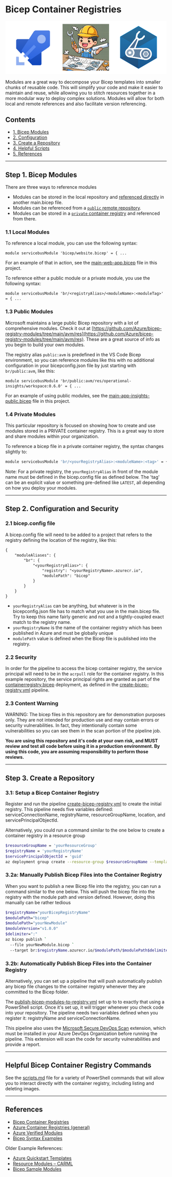 # Bicep Container Registries

![hero](./img/hero.png)

Modules are a great way to decompose your Bicep templates into smaller chunks of reusable code. This will simplify your code and make it easier to maintain and reuse, while allowing you to stitch resources together in a more modular way to deploy complex solutions. Modules will allow for both local and remote references and also facilitate version referencing.

## Contents

* [1. Bicep Modules](#step-1-bicep-modules)
* [2. Configuration](#step-2-configuration-and-security)
* [3. Create a Repository](#step-3-create-a-repository)
* [4. Helpful Scripts](#helpful-bicep-container-registry-commands)
* [5. References](#references)

---

## Step 1. Bicep Modules

There are three ways to reference modules

* Modules can be stored in the local repository and [referenced directly](#local-modules) in another main.bicep file.
* Modules can be referenced from a [`public` remote repository](#public-modules).
* Modules can be stored in a [`private` container registry](#private-modules) and referenced from there.

### 1.1 Local Modules

To reference a local module, you can use the following syntax:

``` bicep
module servicebusModule 'bicep/website.bicep' = { ...
```

For an example of that in action, see the [main-web-app.bicep](/main.bicep-Examples/local/main-web-app.bicep) file in this project.


To reference either a public module or a private module, you use the following syntax:

``` bicep
module servicebusModule 'br/<registryAlias>/<moduleName>:<moduleTag>' = { ...
```

### 1.3 Public Modules

Microsoft maintains a large public Bicep repository with a lot of comprehensive modules.  Check it out at [https://github.com/Azure/bicep-registry-modules/tree/main/avm/res](https://github.com/Azure/bicep-registry-modules/tree/main/avm/res). These are a great source of info as you begin to build your own modules.

The registry alias `public:avm` is predefined in the VS Code Bicep environment, so you can reference modules like this with no additional configuration in your bicepconfig.json file by just starting with `br/public:avm`, like this:

``` bicep
module servicebusModule 'br/public:avm/res/operational-insights/workspace:0.6.0' = { ...
```

For an example of using public modules, see the [main-app-insights-public.bicep](/main.bicep-Examples/public/main-app-insights-public.bicep) file in this project.

### 1.4 Private Modules

This particular repository is focused on showing how to create and use modules stored in a PRIVATE container registry. This is a great way to store and share modules within your organization.

To reference a bicep file in a private container registry, the syntax changes slightly to:

``` bash
module servicebusModule 'br/<yourRegistryAlias>:<moduleName>:<tag>' = {
```

Note: For a private registry, the `yourRegistryAlias` in front of the module name must be defined in the bicep.config file as defined below.  The 'tag' can be an explicit value or something pre-defined like `LATEST`, all depending on how you deploy your modules.

---

## Step 2. Configuration and Security

### 2.1 bicep.config file

A bicep.config file will need to be added to a project that refers to the registry defining the location of the registry, like this:

``` base
{
    "moduleAliases": {
        "br": {
            "<yourRegistryAlias>": {
                "registry": "<yourRegistryName>.azurecr.io",
                "modulePath": "bicep"
            }
        }
    }
}
```

* `yourRegistryAlias` can be anything, but whatever is in the bicepconfig.json file has to match what you use in the main.bicep file. Try to keep this name fairly generic and not and a tightly-coupled exact match to the registry name.
* `yourRegistryName` is the name of the container registry which has been published in Azure and must be globally unique
* `modulePath` value is defined when the Bicep file is published into the registry.

### 2.2 Security

In order for the pipeline to access the bicep container registry, the service principal will need to be in the `acrpull` role for the container registry.  In this example repository, the service principal rights are granted as part of the [containerregistry.bicep](bicep/containerregistry.bicep) deployment, as defined in the [create-bicep-registry.yml](./azdo/pipelines/create-bicep-container-registry.yml) pipeline.

### 2.3 Content Warning

WARNING: The bicep files in this repository are for demonstration purposes only.  They are not intended for production use and may contain errors or security vulnerabilities. In fact, they intentionally contain some vulnerabilities so you can see them in the scan portion of the pipeline job.

**You are using this repository and it's code at your own risk, and MUST review and test all code before using it in a production environment. By using this code, you are assuming responsibility to perform those reviews.**

---

## Step 3. Create a Repository

### 3.1: Setup a Bicep Container Registry

Register and run the pipeline [create-bicep-registry.yml](./azdo/pipelines/create-bicep-container-registry.yml) to create the initial registry. This pipeline needs five variables defined: serviceConnectionName, registryName, resourceGroupName, location, and servicePrincipalObjectId.

Alternatively, you could run a command similar to the one below to create a container registry in a resource group

``` bash
$resourceGroupName = 'yourResourceGroup'
$registryName = 'yourRegistryName'
$servicePrincipalObjectId = 'guid'
az deployment group create --resource-group $resourceGroupName --template-file 'containerregistry.bicep' --parameters registryName=$registryName -servicePrincipalObjectId $servicePrincipalObjectId

```

### 3.2a: Manually Publish Bicep Files into the Container Registry

When you want to publish a new Bicep file into the registry, you can run a command similar to the one below. This will push the bicep file into the registry with the module path and version defined. However, doing this manually can be rather tedious

``` bash
$registryName="yourBicepRegistryName"
$modulePath="bicep"
$modulePath="yourNewModule"
$moduleVersion="v1.0.0"
$delimiter=":"
az bicep publish `
  --file yourNewModule.bicep `
  --target br:$registryName.azurecr.io/$modulePath/$modulePath$delimiter$moduleVersion

```

### 3.2b: Automatically Publish Bicep Files into the Container Registry

Alternatively, you can set up a pipeline that will push automatically publish any bicep file changes to the container registry whenever they are committed to the Bicep folder.

The [publish-bicep-modules-to-registry.yml](./azdo/pipelines/publish-bicep-modules-to-registry.yml) set up to to exactly that using a PowerShell script. Once it's set up, it will trigger whenever you check code into your repository. The pipeline needs two variables defined when you register it: registryName and serviceConnectionName.

This pipeline also uses the [Microsoft Secure DevOps Scan](https://marketplace.visualstudio.com/items?itemName=ms-securitydevops.microsoft-security-devops-azdevops) extension, which must be installed in your Azure DevOps Organization before running the pipeline. This extension will scan the code for security vulnerabilities and provide a report.

---

## Helpful Bicep Container Registry Commands

See the [scripts.md](scripts.md) file for a variety of PowerShell commands that will allow you to interact directly with the container registry, including listing and deleting images.

---

## References

* [Bicep Container Registries](https://learn.microsoft.com/en-us/azure/azure-resource-manager/bicep/private-module-registry)
* [Azure Container Registries (general)](https://learn.microsoft.com/en-us/azure/container-registry/)
* [Azure Verified Modules](https://github.com/Azure/bicep-registry-modules/tree/main/avm/res)
* [Bicep Syntax Examples](https://github.com/azure/azure-docs-bicep-samples)

Older Example References:

* [Azure Quickstart Templates](https://aka.ms/azqst)
* [Resource Modules – CARML](https://github.com/azure/resourceModules)
* [Bicep Sample Modules](https://github.com/Azure/azure-quickstart-templates/tree/master/demos)
